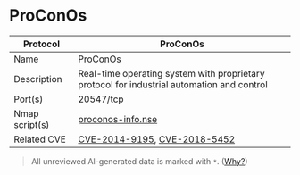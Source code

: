 # ProConOs

| Protocol | ProConOs |
|---|---|
| Name | ProConOs |
| Description | Real-time operating system with proprietary protocol for industrial automation and control |
| Port(s) | 20547/tcp |
| Nmap script(s) | [proconos-info.nse](https://github.com/digitalbond/Redpoint/blob/master/proconos-info.nse) |
| Related CVE | [CVE-2014-9195](https://nvd.nist.gov/vuln/detail/CVE-2014-9195), [CVE-2018-5452](https://nvd.nist.gov/vuln/detail/CVE-2018-5452) |



> All unreviewed AI-generated data is marked with `*`. ([Why?](../srcs/README.md#note-on-ai-generated-content))
